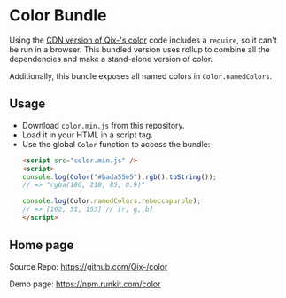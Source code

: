 # Color Bundle

Using the [CDN version of Qix-'s color](https://cdn.jsdelivr.net/npm/color@3.1.2/index.min.js) code includes a `require`, so it can't be run in a browser. This bundled version uses rollup to combine all the dependencies and make a stand-alone version of color.

Additionally, this bundle exposes all named colors in `Color.namedColors`.

## Usage

* Download `color.min.js` from this repository.
* Load it in your HTML in a script tag.
* Use the global `Color` function to access the bundle:
  ```html
  <script src="color.min.js" />
  <script>
  console.log(Color("#bada55e5").rgb().toString());
  // => "rgba(186, 218, 85, 0.9)"

  console.log(Color.namedColors.rebeccapurple);
  // => [102, 51, 153] // [r, g, b]
  </script>
  ```

## Home page

Source Repo: https://github.com/Qix-/color

Demo page: https://npm.runkit.com/color
